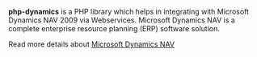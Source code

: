 **php-dynamics** is a PHP library which helps in integrating with Microsoft Dynamics NAV 2009 via Webservices. Microsoft Dynamics NAV is a complete enterprise resource planning (ERP) software solution.

Read more details about [Microsoft Dynamics NAV](http://en.wikipedia.org/wiki/Navision)